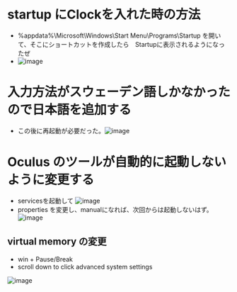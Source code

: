 # startup にClockを入れた時の方法
* %appdata%\Microsoft\Windows\Start Menu\Programs\Startup を開いて、そこにショートカットを作成したら　Startupに表示されるようになったぜ
* ![image](https://github.com/jamad/jamad.github.io/assets/949913/cd8b98ac-f86e-4d62-a3e7-202bf855852e)


# 入力方法がスウェーデン語しかなかったので日本語を追加する
* この後に再起動が必要だった。![image](https://github.com/jamad/jamad.github.io/assets/949913/342be92d-242f-40b9-bc02-96f570b50d99)


# Oculus のツールが自動的に起動しないように変更する
* servicesを起動して ![image](https://github.com/jamad/jamad.github.io/assets/949913/6b1fa41e-c75d-4ce5-ae2c-a97c8236521f)
* properties を変更し、manualになれば、次回からは起動しないはず。　![image](https://github.com/jamad/jamad.github.io/assets/949913/65b3a369-9021-4929-bf44-58f0236c2239)


## virtual memory の変更
  * win + Pause/Break
  * scroll down to click advanced system settings

![image](https://github.com/jamad/jamad.github.io/assets/949913/6992e4eb-f829-4801-a1ae-a462fc723a55)
